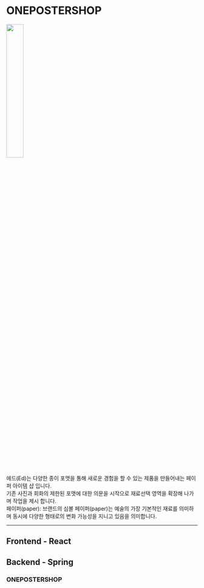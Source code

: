 # ONEPOSTERSHOP
<img src = "https://user-images.githubusercontent.com/101933437/202091942-a841305f-0229-45fb-b189-1ac66b6ef851.jpeg" width="30%" height="30%">

에드(Ed)는 다양한 종이 포맷을 통해 새로운 경험을 할 수 있는 제품을
만들어내는 페이퍼 아이템 샵 입니다. <br>
기존 사진과 회화의 제한된 포맷에 대한 의문을 시작으로 재료선택 영역을 확장해 나가며 작업을 제시
합니다. <br>
페이퍼(paper): 브랜드의 심볼 페이퍼(paper)는 예술의 가장 기본적인
재료를 의미하며 동시에 다양한 형태로의 변화 가능성을 지니고 있음을
의미합니다.

---
## Frontend - React
## Backend - Spring
### ONEPOSTERSHOP
